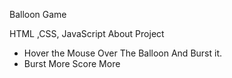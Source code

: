  Balloon Game
 
 HTML ,CSS, JavaScript
  About Project
- Hover the Mouse Over The Balloon And Burst it. 
- Burst More Score More
